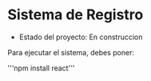 <h1> Sistema de Registro</h1>

- Estado del proyecto: En construccion

Para ejecutar el sistema, debes poner:

'''npm install react'''
